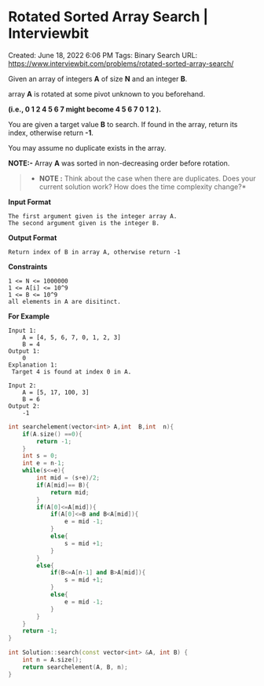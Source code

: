 # Rotated Sorted Array Search | Interviewbit

Created: June 18, 2022 6:06 PM
Tags: Binary Search
URL: https://www.interviewbit.com/problems/rotated-sorted-array-search/

Given an array of integers **A** of size **N** and an integer **B**.

array **A** is rotated at some pivot unknown to you beforehand.

**(i.e., 0 1 2 4 5 6 7 might become 4 5 6 7 0 1 2 ).**

You are given a target value **B** to search. If found in the array, return its index, otherwise return **-1**.

You may assume no duplicate exists in the array.

**NOTE:-** Array **A** was sorted in non-decreasing order before rotation.

> 
> 
> - **NOTE :** Think about the case when there are duplicates. Does your current solution work? How does the time complexity change?*

**Input Format**

```
The first argument given is the integer array A.
The second argument given is the integer B.

```

**Output Format**

```
Return index of B in array A, otherwise return -1

```

**Constraints**

```
1 <= N <= 1000000
1 <= A[i] <= 10^9
1 <= B <= 10^9
all elements in A are disitinct.

```

**For Example**

```
Input 1:
    A = [4, 5, 6, 7, 0, 1, 2, 3]
    B = 4
Output 1:
    0
Explanation 1:
 Target 4 is found at index 0 in A.

Input 2:
    A = [5, 17, 100, 3]
    B = 6
Output 2:
    -1

```

```cpp
int searchelement(vector<int> A,int  B,int  n){
    if(A.size() ==0){
        return -1;
    }
    int s = 0;
    int e = n-1;
    while(s<=e){
        int mid = (s+e)/2;
        if(A[mid]== B){
            return mid;
        }
        if(A[0]<=A[mid]){
            if(A[0]<=B and B<A[mid]){
                e = mid -1;
            }
            else{
                s = mid +1;
            }
        }
        else{
            if(B<=A[n-1] and B>A[mid]){
                s = mid +1;
            }
            else{
                e = mid -1;
            }
        }
    }
    return -1;
}

int Solution::search(const vector<int> &A, int B) {
    int n = A.size();
    return searchelement(A, B, n);
}
```